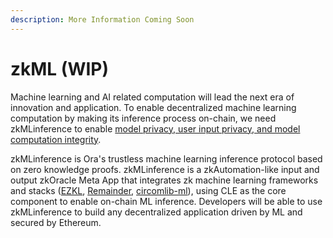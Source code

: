 ```yaml
---
description: More Information Coming Soon
---
```


# zkML (WIP)

Machine learning and AI related computation will lead the next era of innovation and application. To enable decentralized machine learning computation by making its inference process on-chain, we need zkMLinference to enable [model privacy, user input privacy, and model computation integrity](https://www.canva.com/design/DAFgqqAboU0/4HscC5E3YkFRFk3bB64chw/view#6).&#x20;

zkMLinference is Ora's trustless machine learning inference protocol based on zero knowledge proofs. zkMLinference is a zkAutomation-like input and output zkOracle Meta App that integrates zk machine learning frameworks and stacks ([EZKL](https://github.com/zkonduit/ezkl), [Remainder](https://www.moduluslabs.xyz/), [circomlib-ml](https://github.com/socathie/circomlib-ml)), using CLE as the core component to enable on-chain ML inference. Developers will be able to use zkMLinference to build any decentralized application driven by ML and secured by Ethereum.
